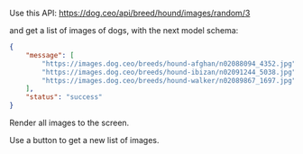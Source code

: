 Use this API: https://dog.ceo/api/breed/hound/images/random/3

and get a list of images of dogs, with the next model schema:
```JSON
{
    "message": [
        "https://images.dog.ceo/breeds/hound-afghan/n02088094_4352.jpg",
        "https://images.dog.ceo/breeds/hound-ibizan/n02091244_5038.jpg",
        "https://images.dog.ceo/breeds/hound-walker/n02089867_1697.jpg"
    ],
    "status": "success"
}

```
Render all images to the screen.

Use a button to get a new list of images.
